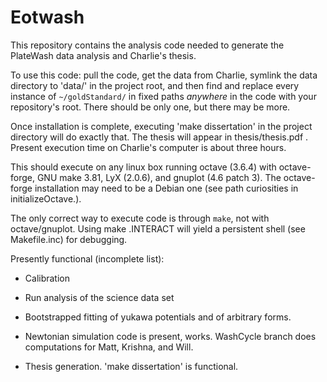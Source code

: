 Eotwash
=======

This repository contains the analysis code needed to generate the PlateWash data analysis and Charlie's thesis.

To use this code: pull the code, get the data from Charlie, symlink the data directory to 'data/' in the project root, and then find and replace every instance of `~/goldStandard/` in fixed paths _anywhere_ in the code with your repository's root. There should be only one, but there may be more.

Once installation is complete, executing 'make dissertation' in the project directory will do exactly that. The thesis will appear in thesis/thesis.pdf . Present execution time on Charlie's computer is about three hours.

This should execute on any linux box running octave (3.6.4) with octave-forge, GNU make 3.81, LyX (2.0.6), and gnuplot (4.6 patch 3). The octave-forge installation may need to be a Debian one (see path curiosities in initializeOctave.). 

The only correct way to execute code is through `make`, not with octave/gnuplot.  Using make .INTERACT will yield a persistent shell (see Makefile.inc) for debugging. 

Presently functional (incomplete list): 

* Calibration

* Run analysis of the science data set

* Bootstrapped fitting of yukawa potentials and of arbitrary forms.

* Newtonian simulation code is present, works. WashCycle branch does computations for Matt, Krishna, and Will.

* Thesis generation. 'make dissertation' is functional.
